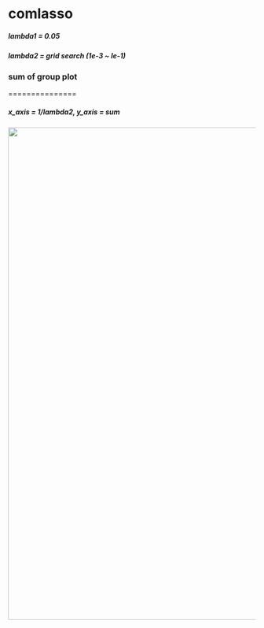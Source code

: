 # comlasso

##### lambda1 = 0.05  
##### lambda2  = grid search (1e-3 ~ le-1)

### sum of group plot 
===============

##### x_axis = 1/lambda2,  y_axis = sum

<img width = "1000" src = https://user-images.githubusercontent.com/37679460/48135572-a72b8900-e2e0-11e8-9a5b-8faef06e77e2.png>

